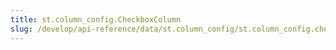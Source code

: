 ```yaml
---
title: st.column_config.CheckboxColumn
slug: /develop/api-reference/data/st.column_config/st.column_config.checkboxcolumn
---
```


<Autofunction function="streamlit.column_config.CheckboxColumn" />
